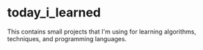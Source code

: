# today_i_learned

This contains small projects that I'm using for learning algorithms, techniques, and programming languages.
